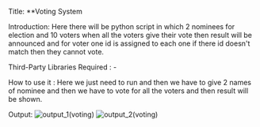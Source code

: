 Title: **Voting System

Introduction: Here there will be python script in which 2 nominees for election and 10 voters when all the voters give their vote then result will be announced and for voter one id is assigned to each one if there id doesn't match then they cannot vote.

Third-Party Libraries Required : -


How to use it :
Here we just need to run and then we have to give 2 names of nominee and then we have to vote for all the voters and then result will be shown.

Output:
![output_1(voting)](https://user-images.githubusercontent.com/71593494/122333854-61ce9e00-cf56-11eb-8bf2-c5f067e59a31.png)
![output_2(voting)](https://user-images.githubusercontent.com/71593494/122333860-6430f800-cf56-11eb-97b8-b01852bc4311.png)
